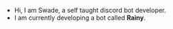 - Hi, I am Swade, a self taught discord bot developer. 
- I am currently developing a bot called **Rainy**. 
